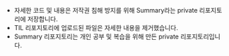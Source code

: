 - 자세한 코드 및 내용은 저작권 침해 방지를 위해 Summary라는 private 리포지토리에 저장합니다.       
- TIL 리포지토리에 업로드된 파일은 자세한 내용을 제거했습니다.
- Summary 리포지토리는 개인 공부 및 복습을 위해 만든 private 리포지토리입니다.  


